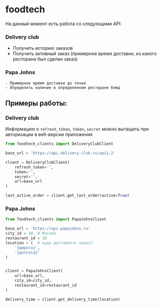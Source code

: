 # foodtech

На данный момент есть работа со следующими API:

### Delivery club
  - Получить историю заказов
  - Получить активный заказ (примерное время доставки, из какого ресторана был сделан заказ)

### Papa Johns
    - Примерное время доставки до точки
    - Определить наличие в определенном ресторане блюд


## Примеры работы:

### Delivery club

Информацию о `refresh_token`, `token`, `secret` можно вытащить при авторизации в веб-версии приложения

```python
from foodtech_clients import DeliveryClubClient

base_url = 'https://api.delivery-club.ru/api1.2'

client = DeliveryClubClient(
    refresh_token='',
    token='',
    secret='',
    url=base_url
)

last_active_order = client.get_last_order(active=True)
```

### Papa Johns

```python
from foodtech_clients import PapaJohnsClient

base_url = 'https://api.papajohns.ru'
city_id = 10  # Москва
restaurant_id = 10
location = (  # куда доставлять заказ?
    '{широта}',
    '{долгота}'
)


client = PapaJohnsClient(
    url=base_url,
    city_id=city_id,
    restaurant_id=restaurant_id
)

delivery_time = client.get_delivery_time(location)

```